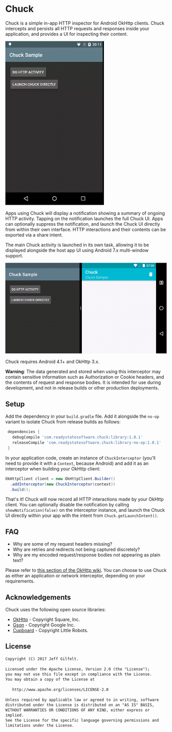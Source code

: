 Chuck
=====

Chuck is a simple in-app HTTP inspector for Android OkHttp clients. Chuck intercepts and persists all HTTP requests and responses inside your application, and provides a UI for inspecting their content.

![Chuck](assets/chuck.gif)

Apps using Chuck will display a notification showing a summary of ongoing HTTP activity. Tapping on the notification launches the full Chuck UI. Apps can optionally suppress the notification, and launch the Chuck UI directly from within their own interface. HTTP interactions and their contents can be exported via a share intent.

The main Chuck activity is launched in its own task, allowing it to be displayed alongside the host app UI using Android 7.x multi-window support.

![Multi-Window](assets/multiwindow.gif)

Chuck requires Android 4.1+ and OkHttp 3.x.

**Warning**: The data generated and stored when using this interceptor may contain sensitive information such as Authorization or Cookie headers, and the contents of request and response bodies. It is intended for use during development, and not in release builds or other production deployments.

Setup
-----

Add the dependency in your `build.gradle` file. Add it alongside the `no-op` variant to isolate Chuck from release builds as follows:

```gradle
 dependencies {
   debugCompile 'com.readystatesoftware.chuck:library:1.0.1'
   releaseCompile 'com.readystatesoftware.chuck:library-no-op:1.0.1'
 }
```

In your application code, create an instance of `ChuckInterceptor` (you'll need to provide it with a `Context`, because Android) and add it as an interceptor when building your OkHttp client:

```java
OkHttpClient client = new OkHttpClient.Builder()
  .addInterceptor(new ChuckInterceptor(context))
  .build();
```

That's it! Chuck will now record all HTTP interactions made by your OkHttp client. You can optionally disable the notification by calling `showNotification(false)` on the interceptor instance, and launch the Chuck UI directly within your app with the intent from `Chuck.getLaunchIntent()`.

FAQ
---

- Why are some of my request headers missing?
- Why are retries and redirects not being captured discretely?
- Why are my encoded request/response bodies not appearing as plain text?

Please refer to [this section of the OkHttp wiki](https://github.com/square/okhttp/wiki/Interceptors#choosing-between-application-and-network-interceptors). You can choose to use Chuck as either an application or network interceptor, depending on your requirements.

Acknowledgements
----------------

Chuck uses the following open source libraries:

- [OkHttp](https://github.com/square/okhttp) - Copyright Square, Inc.
- [Gson](https://github.com/google/gson) - Copyright Google Inc.
- [Cupboard](https://bitbucket.org/littlerobots/cupboard) - Copyright Little Robots.

License
-------

    Copyright (C) 2017 Jeff Gilfelt.

    Licensed under the Apache License, Version 2.0 (the "License");
    you may not use this file except in compliance with the License.
    You may obtain a copy of the License at

       http://www.apache.org/licenses/LICENSE-2.0

    Unless required by applicable law or agreed to in writing, software
    distributed under the License is distributed on an "AS IS" BASIS,
    WITHOUT WARRANTIES OR CONDITIONS OF ANY KIND, either express or implied.
    See the License for the specific language governing permissions and
    limitations under the License.
